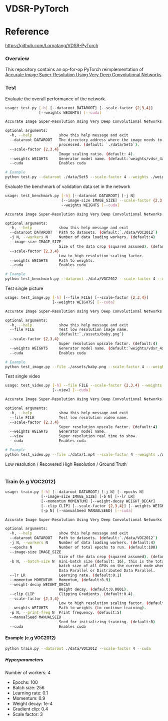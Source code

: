 # VDSR-PyTorch

# Reference
https://github.com/Lornatang/VDSR-PyTorch

### Overview
This repository contains an op-for-op PyTorch reimplementation of 
[Accurate Image Super-Resolution Using Very Deep Convolutional Networks](https://arxiv.org/abs/1511.04587).

### Test

Evaluate the overall performance of the network.
```bash
usage: test.py [-h] [--dataroot DATAROOT] [--scale-factor {2,3,4}]
               [--weights WEIGHTS] [--cuda]

Accurate Image Super-Resolution Using Very Deep Convolutional Networks

optional arguments:
  -h, --help            show this help message and exit
  --dataroot DATAROOT   The directory address where the image needs to be
                        processed. (default: `./data/Set5`).
  --scale-factor {2,3,4}
                        Image scaling ratio. (default: 4).
  --weights WEIGHTS     Generator model name. (default:`weights/vdsr_4x.pth`)
  --cuda                Enables cuda

# Example
python test.py --dataroot ./data/Set5 --scale-factor 4 --weights ./weights/vdsr_4x.pth --cuda
```

Evaluate the benchmark of validation data set in the network
```bash
usage: test_benchmark.py [-h] [--dataroot DATAROOT] [-j N]
                         [--image-size IMAGE_SIZE] --scale-factor {2,3,4}
                         --weights WEIGHTS [--cuda]

Accurate Image Super-Resolution Using Very Deep Convolutional Networks

optional arguments:
  -h, --help            show this help message and exit
  --dataroot DATAROOT   Path to datasets. (default:`./data/VOC2012`)
  -j N, --workers N     Number of data loading workers. (default:4)
  --image-size IMAGE_SIZE
                        Size of the data crop (squared assumed). (default:256)
  --scale-factor {2,3,4}
                        Low to high resolution scaling factor.
  --weights WEIGHTS     Path to weights.
  --cuda                Enables cuda

# Example
python test_benchmark.py --dataroot ./data/VOC2012 --scale-factor 4 --weights ./weights/vdsr_4x.pth --cuda
```

Test single picture
```bash
usage: test_image.py [-h] [--file FILE] [--scale-factor {2,3,4}]
                     [--weights WEIGHTS] [--cuda]

Accurate Image Super-Resolution Using Very Deep Convolutional Networks

optional arguments:
  -h, --help            show this help message and exit
  --file FILE           Test low resolution image name.
                        (default:`./assets/baby.png`)
  --scale-factor {2,3,4}
                        Super resolution upscale factor. (default:4)
  --weights WEIGHTS     Generator model name. (default:`weights/vdsr_4x.pth`)
  --cuda                Enables cuda

# Example
python test_image.py --file ./assets/baby.png --scale-factor 4 ---weights ./weights/vdsr_4x.pth -cuda
```

Test single video
```bash
usage: test_video.py [-h] --file FILE --scale-factor {2,3,4} --weights WEIGHTS
                     [--view] [--cuda]

Accurate Image Super-Resolution Using Very Deep Convolutional Networks

optional arguments:
  -h, --help            show this help message and exit
  --file FILE           Test low resolution video name.
  --scale-factor {2,3,4}
                        Super resolution upscale factor. (default:4)
  --weights WEIGHTS     Generator model name.
  --view                Super resolution real time to show.
  --cuda                Enables cuda

# Example
python test_video.py --file ./data/1.mp4 --scale-factor 4 --weights ./weights/vdsr_4x.pth --view --cuda
```

Low resolution / Recovered High Resolution / Ground Truth

<span align="center"><img src="assets/result.png" alt="">
</span>

### Train (e.g VOC2012)

```bash
usage: train.py [-h] [--dataroot DATAROOT] [-j N] [--epochs N]
                [--image-size IMAGE_SIZE] [-b N] [--lr LR]
                [--momentum MOMENTUM] [--weight-decay WEIGHT_DECAY]
                [--clip CLIP] [--scale-factor {2,3,4}] [--weights WEIGHTS]
                [-p N] [--manualSeed MANUALSEED] [--cuda]

Accurate Image Super-Resolution Using Very Deep Convolutional Networks

optional arguments:
  -h, --help            show this help message and exit
  --dataroot DATAROOT   Path to datasets. (default:`./data/VOC2012`)
  -j N, --workers N     Number of data loading workers. (default:4)
  --epochs N            Number of total epochs to run. (default:100)
  --image-size IMAGE_SIZE
                        Size of the data crop (squared assumed). (default:256)
  -b N, --batch-size N  mini-batch size (default: 16), this is the total
                        batch size of all GPUs on the current node when using
                        Data Parallel or Distributed Data Parallel.
  --lr LR               Learning rate. (default:0.1)
  --momentum MOMENTUM   Momentum, (default:0.9)
  --weight-decay WEIGHT_DECAY
                        Weight decay. (default:0.0001).
  --clip CLIP           Clipping Gradients. (default:0.4).
  --scale-factor {2,3,4}
                        Low to high resolution scaling factor. (default:4).
  --weights WEIGHTS     Path to weights (to continue training).
  -p N, --print-freq N  Print frequency. (default:5)
  --manualSeed MANUALSEED
                        Seed for initializing training. (default:0)
  --cuda                Enables cuda
```

#### Example (e.g VOC2012)

```bash
python train.py --dataroot ./data/VOC2012 --scale-factor 4 --cuda
```

##### Hyperparameters
Number of workers: 4
* Epochs: 100
* Batch size: 256
* Learning rate: 0.1
* Momentum: 0.9
* Weight decay: 1e-4
* Gradient clip: 0.4
* Scale factor: 3
